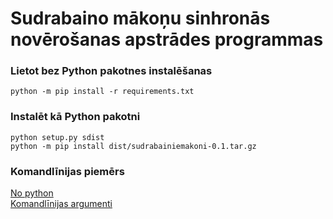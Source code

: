 # Sudrabaino mākoņu sinhronās novērošanas apstrādes programmas

### Lietot bez Python pakotnes instalēšanas
```python -m pip install -r requirements.txt```

### Instalēt kā Python pakotni

```
python setup.py sdist
python -m pip install dist/sudrabainiemakoni-0.1.tar.gz
```
### Komandlīnijas piemērs

[No python](examples/TestCommandLine/testSM.py)  
[Komandlīnijas argumenti](examples/TestCommandLine/readme.md)


